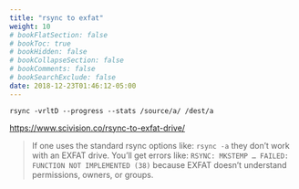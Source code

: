 ```yaml
---
title: "rsync to exfat"
weight: 10
# bookFlatSection: false
# bookToc: true
# bookHidden: false
# bookCollapseSection: false
# bookComments: false
# bookSearchExclude: false
date: 2018-12-23T01:46:12-05:00
---
```


```shell
rsync -vrltD --progress --stats /source/a/ /dest/a
```

https://www.scivision.co/rsync-to-exfat-drive/

> If one uses the standard rsync options like: `rsync -a` they don’t work with an EXFAT drive. You’ll get errors like: `RSYNC: MKSTEMP … FAILED: FUNCTION NOT IMPLEMENTED (38)` because EXFAT doesn’t understand permissions, owners, or groups.
